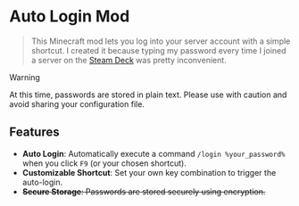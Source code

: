 # Auto Login Mod

> This Minecraft mod lets you log into your server account with a simple shortcut. I created it because typing my password every time I joined a server on the [Steam Deck](https://store.steampowered.com/steamdeck/) was pretty inconvenient.

> [!WARNING]
> At this time, passwords are stored in plain text. Please use with caution and avoid sharing your configuration file.

## Features

- **Auto Login**: Automatically execute a command `/login %your_password%` when you click `F9` (or your chosen shortcut).
- **Customizable Shortcut**: Set your own key combination to trigger the auto-login.
- ~~**Secure Storage**: Passwords are stored securely using encryption.~~